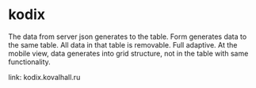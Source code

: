 # kodix
The data from server json generates to the table. Form generates data to the same table. All data in that table is removable.
Full adaptive.
At the mobile view, data generates into grid structure, not in the table with same functionality. 

link: 
kodix.kovalhall.ru
